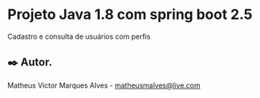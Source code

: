 # Projeto Java 1.8 com spring boot 2.5

Cadastro e consulta de usuários com perfis

## ✒️ Autor.

Matheus Victor Marques Alves - matheusmalves@live.com